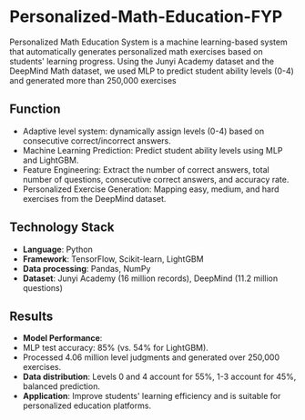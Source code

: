 # Personalized-Math-Education-FYP
Personalized Math Education System is a machine learning-based system that automatically generates personalized math exercises based on students' learning progress. Using the Junyi Academy dataset and the DeepMind Math dataset, we used MLP to predict student ability levels (0-4) and generated more than 250,000 exercises
## Function
- Adaptive level system: dynamically assign levels (0-4) based on consecutive correct/incorrect answers.
- Machine Learning Prediction: Predict student ability levels using MLP and LightGBM.
- Feature Engineering: Extract the number of correct answers, total number of questions, consecutive correct answers, and accuracy rate.
- Personalized Exercise Generation: Mapping easy, medium, and hard exercises from the DeepMind dataset.

## Technology Stack
- **Language**: Python
- **Framework**: TensorFlow, Scikit-learn, LightGBM
- **Data processing**: Pandas, NumPy
- **Dataset**: Junyi Academy (16 million records), DeepMind (11.2 million questions)

## Results
- **Model Performance**:
- MLP test accuracy: 85% (vs. 54% for LightGBM). 
- Processed 4.06 million level judgments and generated over 250,000 exercises.
- **Data distribution**: Levels 0 and 4 account for 55%, 1-3 account for 45%, balanced prediction.
- **Application**: Improve students' learning efficiency and is suitable for personalized education platforms.
